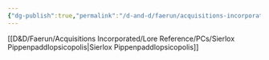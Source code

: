 ```yaml
---
{"dg-publish":true,"permalink":"/d-and-d/faerun/acquisitions-incorporated/franchise-management/main-office-contracts/onboarding-packets/loremonger/"}
---
```


[[D&D/Faerun/Acquisitions Incorporated/Lore Reference/PCs/Sierlox Pippenpaddlopsicopolis\|Sierlox Pippenpaddlopsicopolis]]
